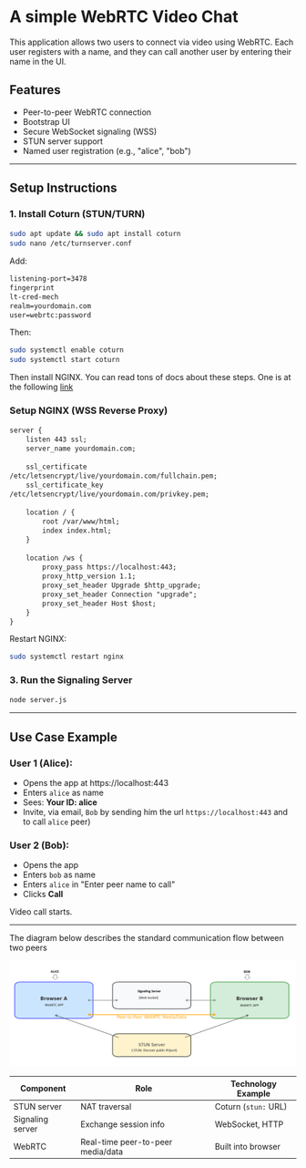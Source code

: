 # A simple WebRTC Video Chat 

This application allows two users to connect via video using WebRTC. Each user registers with a name, and they can call another user by entering their name in the UI.

## Features

- Peer-to-peer WebRTC connection
- Bootstrap UI
- Secure WebSocket signaling (WSS)
- STUN server support
- Named user registration (e.g., "alice", "bob")

---

## Setup Instructions

### 1. Install Coturn (STUN/TURN)

```bash
sudo apt update && sudo apt install coturn
sudo nano /etc/turnserver.conf
```

Add:
```
listening-port=3478
fingerprint
lt-cred-mech
realm=yourdomain.com
user=webrtc:password
```

Then:
```bash
sudo systemctl enable coturn
sudo systemctl start coturn
```
Then install NGINX. You can read tons of docs about these steps.
One is at the following [link](https://hostnextra.com/learn/tutorials/install-certbot-on-ubuntu-with-nginx)

### Setup NGINX (WSS Reverse Proxy)

```nginx
server {
    listen 443 ssl;
    server_name yourdomain.com;

    ssl_certificate /etc/letsencrypt/live/yourdomain.com/fullchain.pem;
    ssl_certificate_key /etc/letsencrypt/live/yourdomain.com/privkey.pem;

    location / {
        root /var/www/html;
        index index.html;
    }

    location /ws {
        proxy_pass https://localhost:443;
        proxy_http_version 1.1;
        proxy_set_header Upgrade $http_upgrade;
        proxy_set_header Connection "upgrade";
        proxy_set_header Host $host;
    }
}
```

Restart NGINX:
```bash
sudo systemctl restart nginx
```

### 3. Run the Signaling Server

```bash
node server.js
```

---

## Use Case Example

### User 1 (Alice):
- Opens the app at https://localhost:443
- Enters `alice` as name
- Sees: **Your ID: alice**
- Invite, via email,  `Bob` by sending him the url `https://localhost:443` and to call `alice` peer)

### User 2 (Bob):
- Opens the app
- Enters `bob` as name
- Enters `alice` in "Enter peer name to call"
- Clicks **Call**

Video call starts.

---
The diagram below describes the standard  communication flow between two peers

![alt text](webrtc_diagram.png "Title")

| Component        | Role                              | Technology Example   |
|------------------|-----------------------------------|-----------------------|
| STUN server      | NAT traversal                     | Coturn (`stun:` URL) |
| Signaling server | Exchange session info             | WebSocket, HTTP       |
| WebRTC           | Real-time peer-to-peer media/data | Built into browser    |

